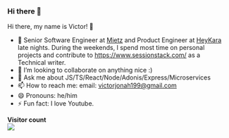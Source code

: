 ### Hi there 👋

Hi there, my name is Victor! 👋
- 🔭 Senior Software Engineer at [Mietz](https://mietz.app/) and Product Engineer at [HeyKara](https://heykara.com) late nights. During the weekends, I spend most time on personal projects and contribute to https://www.sessionstack.com/ as a Technical writer.
- 👯 I’m looking to collaborate on anything nice :)
- 💬 Ask me about JS/TS/React/Node/Adonis/Express/Microservices
- 📫 How to reach me: email: victorjonah199@gmail.com
- 😄 Pronouns: he/him
- ⚡ Fun fact: I love Youtube.



<p align="left"> 
  <b>Visitor count</b><br>
  <img src="https://profile-counter.glitch.me/Vectormike/count.svg" />
</p>

